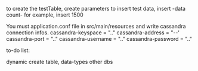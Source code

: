 to create the testTable, create parameters
to insert test data, insert -data count- for example, insert 1500

You must application.conf file in src/main/resources and write cassandra connection infos.
cassandra-keyspace = ".."
cassandra-address = "--'
cassandra-port = ".."
cassandra-username = ".."
cassandra-password = ".."

to-do list:

dynamic create table, data-types
other dbs
